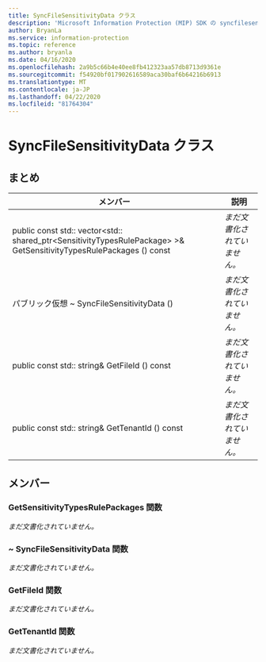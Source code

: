 ```yaml
---
title: SyncFileSensitivityData クラス
description: 'Microsoft Information Protection (MIP) SDK の syncfilesensitivitydata:: undefined クラスを文書にします。'
author: BryanLa
ms.service: information-protection
ms.topic: reference
ms.author: bryanla
ms.date: 04/16/2020
ms.openlocfilehash: 2a9b5c66b4e40ee8fb412323aa57db8713d9361e
ms.sourcegitcommit: f54920bf017902616589aca30baf6b64216b6913
ms.translationtype: MT
ms.contentlocale: ja-JP
ms.lasthandoff: 04/22/2020
ms.locfileid: "81764304"
---
```

# <a name="class-syncfilesensitivitydata"></a>SyncFileSensitivityData クラス 
  
## <a name="summary"></a>まとめ
 メンバー                        | 説明                                
--------------------------------|---------------------------------------------
public const std:: vector\<std:: shared_ptr\<SensitivityTypesRulePackage\> \>& GetSensitivityTypesRulePackages () const  | _まだ文書化されていません。_
パブリック仮想 ~ SyncFileSensitivityData ()  | _まだ文書化されていません。_
public const std:: string& GetFileId () const  | _まだ文書化されていません。_
public const std:: string& GetTenantId () const  | _まだ文書化されていません。_
  
## <a name="members"></a>メンバー
  
### <a name="getsensitivitytypesrulepackages-function"></a>GetSensitivityTypesRulePackages 関数
_まだ文書化されていません。_

  
### <a name="syncfilesensitivitydata-function"></a>~ SyncFileSensitivityData 関数
_まだ文書化されていません。_

  
### <a name="getfileid-function"></a>GetFileId 関数
_まだ文書化されていません。_

  
### <a name="gettenantid-function"></a>GetTenantId 関数
_まだ文書化されていません。_
